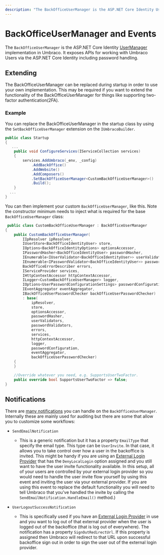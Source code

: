 ```yaml
---
description: "The BackOfficeUserManager is the ASP.NET Core Identity UserManager implementation in Umbraco. It exposes APIs for working with Umbraco User's via the ASP.NET Core Identity including password handling."
---
```


# BackOfficeUserManager and Events

The `BackOfficeUserManager` is the ASP.NET Core Identity [UserManager](https://docs.microsoft.com/en-us/dotnet/api/microsoft.aspnetcore.identity.usermanager-1) implementation in Umbraco. It exposes APIs for working with Umbraco Users via the ASP.NET Core Identity including password handling.

## Extending

The BackOfficeUserManager can be replaced during startup in order to use your own implementation.
This may be required if you want to extend the functionality of the BackOfficeUserManager for things like supporting two-factor authentication(2FA).

### Example

You can replace the BackOfficeUserManager in the startup class by using the `SetBackOfficeUserManager` extension on the `IUmbracoBuilder`.

```csharp
public class Startup
{
   ...
    public void ConfigureServices(IServiceCollection services)
    {
        services.AddUmbraco(_env, _config)
            .AddBackOffice()
            .AddWebsite()
            .AddComposers()
            .SetBackOfficeUserManager<CustomBackOfficeUserManager>()
            .Build();
    }
  ...
}
```

You can then implement your custom `BackOfficeUserManager`, like this.
Note the constructor minimum needs to inject what is required for the base `BackOfficeUserManager` class:

```csharp
 public class CustomBackOfficeUserManager : BackOfficeUserManager
{
    public CustomBackOfficeUserManager(
        IIpResolver ipResolver,
        IUserStore<BackOfficeIdentityUser> store,
        IOptions<BackOfficeIdentityOptions> optionsAccessor,
        IPasswordHasher<BackOfficeIdentityUser> passwordHasher,
        IEnumerable<IUserValidator<BackOfficeIdentityUser>> userValidators,
        IEnumerable<IPasswordValidator<BackOfficeIdentityUser>> passwordValidators,
        BackOfficeErrorDescriber errors,
        IServiceProvider services,
        IHttpContextAccessor httpContextAccessor,
        ILogger<CustomBackOfficeUserManager> logger,
        IOptions<UserPasswordConfigurationSettings> passwordConfiguration,
        IEventAggregator eventAggregator,
        IBackOfficeUserPasswordChecker backOfficeUserPasswordChecker)
        : base(
            ipResolver,
            store,
            optionsAccessor,
            passwordHasher,
            userValidators,
            passwordValidators,
            errors,
            services,
            httpContextAccessor,
            logger,
            passwordConfiguration,
            eventAggregator,
            backOfficeUserPasswordChecker)
    {
    }

    //Override whatever you need, e.g. SupportsUserTwoFactor.
    public override bool SupportsUserTwoFactor => false;
}
```

## Notifications

There are [many notifications](https://apidocs.umbraco.com/v12/csharp/api/Umbraco.Cms.Web.Common.Security.BackOfficeUserManager.html) you can handle on the `BackOfficeUserManager`.
Internally these are mainly used for auditing but there are some that allow you to customize some workflows:

[comment]: <> (* `BackOfficeUserManager.SendingUserInvite`)

[comment]: <> (  * Allows you to take control over how a user in the backoffice is invited. This might be handy if you are using an [External Login Provider]&#40;external-login-providers.md&#41; that has the `DenyLocalLogin` option assigned and you still want to have the user invite functionality available. In this setup, all of your users are controlled by your external login provider so you would need to handle the user invite flow yourself by using this event and inviting the user via your external provider. If you are using this event to replace the default functionality you will need to tell Umbraco that you've handled the invite by setting the `UserInviteEventArgs.InviteHandled` property to `true`.)

* `SendEmailNotification`
  * This is a generic notification but it has a property `EmailType` that specify the email type. This type can be `UserInvite`.
    In that case, it allows you to take control over how a user in the backoffice is invited.
    This might be handy if you are using an [External Login Provider](external-login-providers.md) that has the `DenyLocalLogin` option assigned
    and you still want to have the user invite functionality available.
    In this setup, all of your users are controlled by your external login provider so you would need to handle the user invite flow yourself by using this event and inviting the user via your external provider.
    If you are using this event to replace the default functionality you will need to tell Umbraco that you've handled the invite by calling the
   `SendEmailNotification.HandleEmail()` method.)
* `UserLogoutSuccessNotification`

  * This is specifically used if you have an [External Login Provider](external-login-providers.md) in use
    and you want to log out of that external provider when the user is logged out of the backoffice (that is log out of everywhere).
    The notification has a property `SignOutRedirectUrl`. If this property is assigned then Umbraco will redirect to that URL upon successful
    backoffice sign out in order to sign the user out of the external login provider.
